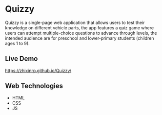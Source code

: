 # Quizzy
Quizzy is a single-page web application that allows users to test their knowledge on different vehicle parts, the app features a quiz game where users can attempt multiple-choice questions to advance through levels,
the intended audience are for preschool and lower-primary students (children ages 1 to 9). 

## Live Demo
https://zhixinrp.github.io/Quizzy/

## Web Technologies
- HTML
- CSS
- JS
